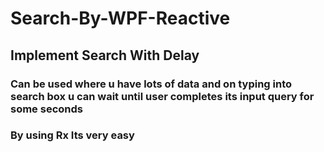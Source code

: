 # Search-By-WPF-Reactive
## Implement Search With Delay
### Can be used where u have lots of data and on typing into search box u can wait until user completes its input query for some seconds
### By using Rx Its very easy
